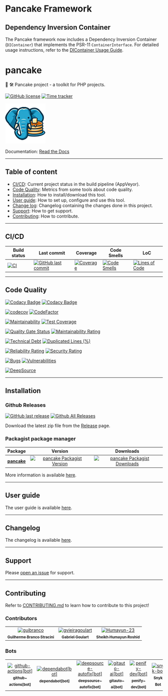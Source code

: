 # Pancake Framework

## Dependency Inversion Container

The Pancake framework now includes a Dependency Inversion Container (`DIContainer`) that implements the PSR-11 `ContainerInterface`. For detailed usage instructions, refer to the [DIContainer Usage Guide](docs/DIContainerUsage.md).

# pancake

🧰 🛠️ Pancake project - a toolkit for PHP projects.

[![GitHub license](https://img.shields.io/github/license/guibranco/pancake)](https://github.com/guibranco/pancake)
[![Time tracker](https://wakatime.com/badge/github/guibranco/pancake.svg)](https://wakatime.com/badge/github/guibranco/pancake)

![Crispy Waffle logo](https://raw.githubusercontent.com/guibranco/pancake/main/logo.png)

Documentation: [Read the Docs](https://guibranco.github.io/pancake/)

---

## Table of content

- [CI/CD](#cicd): Current project status in the build pipeline (AppVeyor).
- [Code Quality](#code-quality): Metrics from some tools about code quality.
- [Installation](#installation): How to install/download this tool.
- [User guide](#user-guide): How to set up, configure and use this tool.
- [Change log](#changelog): Changelog containing the changes done in this project.
- [Support](#support): How to get support.
- [Contributing](#contributing): How to contribute.

---

## CI/CD

| Build status | Last commit | Coverage | Code Smells | LoC | 
|--------------|-------------|----------|-------------|-----|
| [![CI](https://github.com/guibranco/pancake/actions/workflows/ci.yml/badge.svg)](https://github.com/guibranco/pancake/actions/workflows/ci.yml) | [![GitHub last commit](https://img.shields.io/github/last-commit/guibranco/pancake/main)](https://github.com/guibranco/pancake) | [![Coverage](https://sonarcloud.io/api/project_badges/measure?project=guibranco_pancake&metric=coverage)](https://sonarcloud.io/dashboard?id=guibranco_pancake) | [![Code Smells](https://sonarcloud.io/api/project_badges/measure?project=guibranco_pancake&metric=code_smells)](https://sonarcloud.io/dashboard?id=guibranco_pancake) | [![Lines of Code](https://sonarcloud.io/api/project_badges/measure?project=guibranco_pancake&metric=ncloc)](https://sonarcloud.io/dashboard?id=guibranco_pancake) | 

---

## Code Quality

[![Codacy Badge](https://app.codacy.com/project/badge/Grade/9a369e8dc1e74ba1b18c309935c7af4b)](https://app.codacy.com/gh/guibranco/pancake/dashboard?utm_source=gh&utm_medium=referral&utm_content=&utm_campaign=Badge_grade)
[![Codacy Badge](https://app.codacy.com/project/badge/Coverage/9a369e8dc1e74ba1b18c309935c7af4b)](https://app.codacy.com/gh/guibranco/pancake/dashboard?utm_source=gh&utm_medium=referral&utm_content=&utm_campaign=Badge_coverage)

[![codecov](https://codecov.io/gh/guibranco/pancake/branch/main/graph/badge.svg)](https://codecov.io/gh/guibranco/pancake)
[![CodeFactor](https://www.codefactor.io/repository/github/guibranco/pancake/badge)](https://www.codefactor.io/repository/github/guibranco/pancake)

[![Maintainability](https://api.codeclimate.com/v1/badges/ae6591111f27479fba12/maintainability)](https://codeclimate.com/github/guibranco/pancake/maintainability)
[![Test Coverage](https://api.codeclimate.com/v1/badges/ae6591111f27479fba12/test_coverage)](https://codeclimate.com/github/guibranco/pancake/test_coverage)

[![Quality Gate Status](https://sonarcloud.io/api/project_badges/measure?project=guibranco_pancake&metric=alert_status)](https://sonarcloud.io/dashboard?id=guibranco_pancake)
[![Maintainability Rating](https://sonarcloud.io/api/project_badges/measure?project=guibranco_pancake&metric=sqale_rating)](https://sonarcloud.io/dashboard?id=guibranco_pancake)

[![Technical Debt](https://sonarcloud.io/api/project_badges/measure?project=guibranco_pancake&metric=sqale_index)](https://sonarcloud.io/dashboard?id=guibranco_pancake)
[![Duplicated Lines (%)](https://sonarcloud.io/api/project_badges/measure?project=guibranco_pancake&metric=duplicated_lines_density)](https://sonarcloud.io/dashboard?id=guibranco_pancake)

[![Reliability Rating](https://sonarcloud.io/api/project_badges/measure?project=guibranco_pancake&metric=reliability_rating)](https://sonarcloud.io/dashboard?id=guibranco_pancake)
[![Security Rating](https://sonarcloud.io/api/project_badges/measure?project=guibranco_pancake&metric=security_rating)](https://sonarcloud.io/dashboard?id=guibranco_pancake)

[![Bugs](https://sonarcloud.io/api/project_badges/measure?project=guibranco_pancake&metric=bugs)](https://sonarcloud.io/dashboard?id=guibranco_pancake)
[![Vulnerabilities](https://sonarcloud.io/api/project_badges/measure?project=guibranco_pancake&metric=vulnerabilities)](https://sonarcloud.io/dashboard?id=guibranco_pancake)

[![DeepSource](https://app.deepsource.com/gh/guibranco/pancake.svg/?label=active+issues&show_trend=true&token=r3XGa8MQHGZERdIhKB5EZXfL)](https://app.deepsource.com/gh/guibranco/pancake/?ref=repository-badge)

---

## Installation

### Github Releases

[![GitHub last release](https://img.shields.io/github/release-date/guibranco/pancake.svg?style=flat)](https://github.com/guibranco/pancake) [![Github All Releases](https://img.shields.io/github/downloads/guibranco/pancake/total.svg?style=flat)](https://github.com/guibranco/pancake)

Download the latest zip file from the [Release](https://github.com/GuiBranco/pancake/releases) page.

### Packagist package manager

| Package | Version | Downloads |
|------------------|:-------:|:-------:|
| **[pancake](https://packagist.org/packages/guibranco/pancake)** | [![pancake Packagist Version](https://img.shields.io/packagist/v/guibranco/pancake.svg?style=flat)](https://packagist.org/packages/guibranco/pancake) | [![pancake Packagist Downloads](https://img.shields.io/packagist/dt/guibranco/pancake?style=flat)](https://packagist.org/packages/guibranco/pancake/) |

More information is available [here](https://guibranco.github.io/pancake/installation/).

---

## User guide

The user guide is available [here](https://guibranco.github.io/pancake/user-guide/basic-usage/).

---

## Changelog

The changelog is available [here](https://guibranco.github.io/pancake/changelog/).

---

## Support

Please [open an issue](https://github.com/guibranco/pancake/issues/new) for support.

---

## Contributing

Refer to [CONTRIBUTING.md](CONTRIBUTING.md) to learn how to contribute to this project!

### Contributors

<!-- readme: collaborators,contributors,snyk-bot/- -start -->
<table>
	<tbody>
		<tr>
            <td align="center">
                <a href="https://github.com/guibranco">
                    <img src="https://avatars.githubusercontent.com/u/3362854?v=4" width="100;" alt="guibranco"/>
                    <br />
                    <sub><b>Guilherme Branco Stracini</b></sub>
                </a>
            </td>
            <td align="center">
                <a href="https://github.com/gvieiragoulart">
                    <img src="https://avatars.githubusercontent.com/u/116896794?v=4" width="100;" alt="gvieiragoulart"/>
                    <br />
                    <sub><b>Gabriel Goulart</b></sub>
                </a>
            </td>
            <td align="center">
                <a href="https://github.com/Humayun-23">
                    <img src="https://avatars.githubusercontent.com/u/70696397?v=4" width="100;" alt="Humayun-23"/>
                    <br />
                    <sub><b>Sheikh Humayun Roshid</b></sub>
                </a>
            </td>
		</tr>
	<tbody>
</table>
<!-- readme: collaborators,contributors,snyk-bot/- -end -->

### Bots

<!-- readme: bots,snyk-bot -start -->
<table>
	<tbody>
		<tr>
            <td align="center">
                <a href="https://github.com/github-actions[bot]">
                    <img src="https://avatars.githubusercontent.com/in/15368?v=4" width="100;" alt="github-actions[bot]"/>
                    <br />
                    <sub><b>github-actions[bot]</b></sub>
                </a>
            </td>
            <td align="center">
                <a href="https://github.com/dependabot[bot]">
                    <img src="https://avatars.githubusercontent.com/in/29110?v=4" width="100;" alt="dependabot[bot]"/>
                    <br />
                    <sub><b>dependabot[bot]</b></sub>
                </a>
            </td>
            <td align="center">
                <a href="https://github.com/deepsource-autofix[bot]">
                    <img src="https://avatars.githubusercontent.com/in/57168?v=4" width="100;" alt="deepsource-autofix[bot]"/>
                    <br />
                    <sub><b>deepsource-autofix[bot]</b></sub>
                </a>
            </td>
            <td align="center">
                <a href="https://github.com/gitauto-ai[bot]">
                    <img src="https://avatars.githubusercontent.com/in/844909?v=4" width="100;" alt="gitauto-ai[bot]"/>
                    <br />
                    <sub><b>gitauto-ai[bot]</b></sub>
                </a>
            </td>
            <td align="center">
                <a href="https://github.com/penify-dev[bot]">
                    <img src="https://avatars.githubusercontent.com/in/399279?v=4" width="100;" alt="penify-dev[bot]"/>
                    <br />
                    <sub><b>penify-dev[bot]</b></sub>
                </a>
            </td>
            <td align="center">
                <a href="https://github.com/snyk-bot">
                    <img src="https://avatars.githubusercontent.com/u/19733683?v=4" width="100;" alt="snyk-bot"/>
                    <br />
                    <sub><b>Snyk Bot</b></sub>
                </a>
            </td>
		</tr>
	<tbody>
</table>
<!-- readme: bots,snyk-bot -end -->
